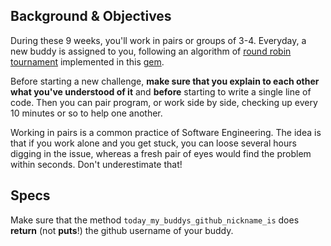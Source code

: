 ## Background & Objectives

During these 9 weeks, you'll work in pairs or groups of 3-4. Everyday, a new buddy is assigned to you, following an algorithm of [round robin tournament](http://en.wikipedia.org/wiki/Round-robin_tournament) implemented in this [gem](https://github.com/ssaunier/round_robin_tournament).

Before starting a new challenge, **make sure that you explain to each other what you've understood of it** and **before** starting to write a single line of code. Then you can pair program, or work side by side, checking up every 10 minutes or so to help one another.

Working in pairs is a common practice of Software Engineering. The idea is that if you work alone and you get stuck, you can loose several hours digging in the issue, whereas a fresh pair of eyes would find the problem within seconds. Don't underestimate that!

## Specs

Make sure that the method `today_my_buddys_github_nickname_is` does **return** (not **puts**!) the github username of your buddy.
